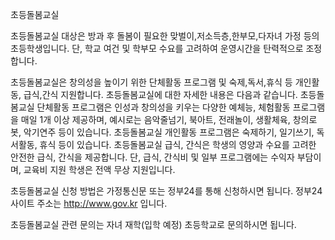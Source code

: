 초등돌봄교실


초등돌봄교실 대상은 방과 후 돌봄이 필요한 맞벌이,저소득층,한부모,다자녀 가정 등의 초등학생입니다. 단, 학교 여건 및 학부모 수요를 고려하여 운영시간을 탄력적으로 조정합니다.


초등돌봄교실은 창의성을 높이기 위한 단체활동 프로그램 및 숙제,독서,휴식 등 개인활동, 급식,간식 지원합니다. 초등돌봄교실에 대한 자세한 내용은 다음과 같습니다.
초등돌봄교실 단체활동 프로그램은 인성과 창의성을 키우는 다양한 예체능, 체험활동 프로그램을  매일 1개 이상 제공하며, 예시로는 음악줄넘기, 북아트, 전래놀이, 생활체육, 창의로봇, 악기연주 등이 있습니다.
초등돌봄교실 개인활동 프로그램은 숙제하기, 일기쓰기, 독서활동, 휴식 등이 있습니다.
초등돌봄교실 급식, 간식은 학생의 영양과 수요를 고려한 안전한 급식, 간식을 제공합니다. 단, 급식, 간식비 및 일부 프로그램에는 수익자 부담이며, 교육비 지원 학생은 전액 무상 지원입니다.


초등돌봄교실 신청 방법은 가정통신문 또는 정부24를 통해 신청하시면 됩니다.
정부24 사이트 주소는 http://www.gov.kr 입니다.


초등돌봄교실 관련 문의는 자녀 재학(입학 예정) 초등학교로 문의하시면 됩니다.